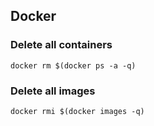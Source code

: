 ## Docker

### Delete all containers
`docker rm $(docker ps -a -q)`

### Delete all images
`docker rmi $(docker images -q)`
